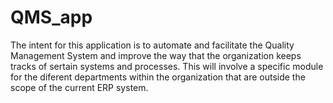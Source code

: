# QMS_app
The intent for this application is to automate and facilitate the Quality Management System and improve the way that the organization keeps tracks of sertain systems and processes. 
This will involve a specific module for the diferent departments within the organization that are outside the scope of the current ERP system. 

